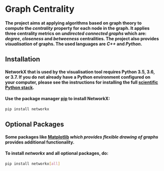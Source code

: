 # Graph Centrality
#### The project aims at applying algorithms based on graph theory to compute the _**centrality**_ property for each node in the graph. It applies three centrality metrics on _**undirected connected graphs**_ which are: _**degree**_, _**closeness**_ and _**betweeness**_ centralities. The project also provides _**visualisation**_ of graphs. The used languages are _**C++**_ and _**Python**_.
## Installation
#### NetworkX that is used by the visualisation tool requires Python 3.5, 3.6, or 3.7. If you do not already have a Python environment configured on your computer, please see the instructions for installing the full [scientific Python stack](https://scipy.org/install.html). 
#### Use the package manager [pip](https://pip.pypa.io/en/stable/) to install NetworkX:
```bash
pip install networkx
```
## Optional Packages
#### Some packages like [Matplotlib](https://matplotlib.org/) _which provides flexible drawing of graphs_ provides additional functionality.
#### To install _**networkx**_ and all optional packages, do:
```bash
pip install networkx[all]
```
